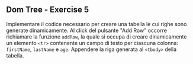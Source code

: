 ## Dom Tree - Exercise 5

Implementare il codice necessario per creare una tabella le cui righe sono generate dinamicamente.
Al click del pulsante "Add Row" occorre richiamare la funzione `addRow`, la quale si occupa di creare dinamicamente un elemento `<tr>` contenente un campo di testo per ciascuna colonna: `firstName`, `lastName` e `age`. Appendere la riga generata al `<tbody>` della tabella.